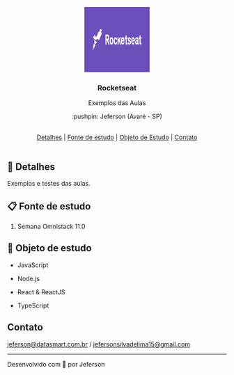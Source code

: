 <p align="center">
  <img src="https://github.com/jefersonnn/rocketseat/blob/master/.github/assets/rocketseat.png" height="150" width="150" alt="RocketSeat" />
</p>

<h3 align="center">Rocketseat</h3>

<p align="center">Exemplos das Aulas</p>

<p align="center">:pushpin: Jeferson (Avaré - SP)</p>

<br>

<div align="center">
  <a href="#memo-detalhes">Detalhes</a>   |   <a href="#clipboard-fonte-de-estudo">Fonte de estudo</a>   |   <a href="#wrench-objeto-de-estudo">Objeto de Estudo</a>   |   <a href="#contact-contato">Contato</a>
</div>

<br>

## :memo: Detalhes

Exemplos e testes das aulas.

## :clipboard: Fonte de estudo

1. Semana Omnistack 11.0

## :wrench: Objeto de estudo

- JavaScript

- Node.js

- React & ReactJS

- TypeScript

## Contato

jeferson@datasmart.com.br / jefersonsilvadelima15@gmail.com

---

Desenvolvido com 💖 por Jeferson
